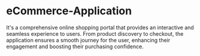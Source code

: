 # eCommerce-Application
It's a comprehensive online shopping portal that provides an interactive and seamless experience to users. From product discovery to checkout, the application ensures a smooth journey for the user, enhancing their engagement and boosting their purchasing confidence.
